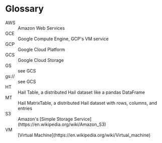 # Glossary

<dl>
<dt>AWS</dt>
<dd>
Amazon Web Services
</dd>
<dt>GCE</dt>
<dd>
Google Compute Engine, GCP's VM service
</dd>
<dt>GCP</dt>
<dd>
Google Cloud Platform
</dd>
<dt>GCS</dt>
<dd>
Google Cloud Storage
</dd>
<dt>GS</dt>
<dd>
see GCS
</dd>
<dt>gs://</dt>
<dd>
see GCS
</dd>
<dt>HT</dt>
<dd>
Hail Table, a distributed Hail dataset like a pandas DataFrame
</dd>
<dt>MT</dt>
<dd>
Hail MatrixTable, a distributed Hail dataset with rows, columns, and entries
</dd>
<dt>S3</dt>
<dd>
Amazon's [Simple Storage Service](https://en.wikipedia.org/wiki/Amazon_S3)
</dd>
<dt>VM</dt>
<dd>
[Virtual Machine](https://en.wikipedia.org/wiki/Virtual_machine)
</dd>
</dl>
